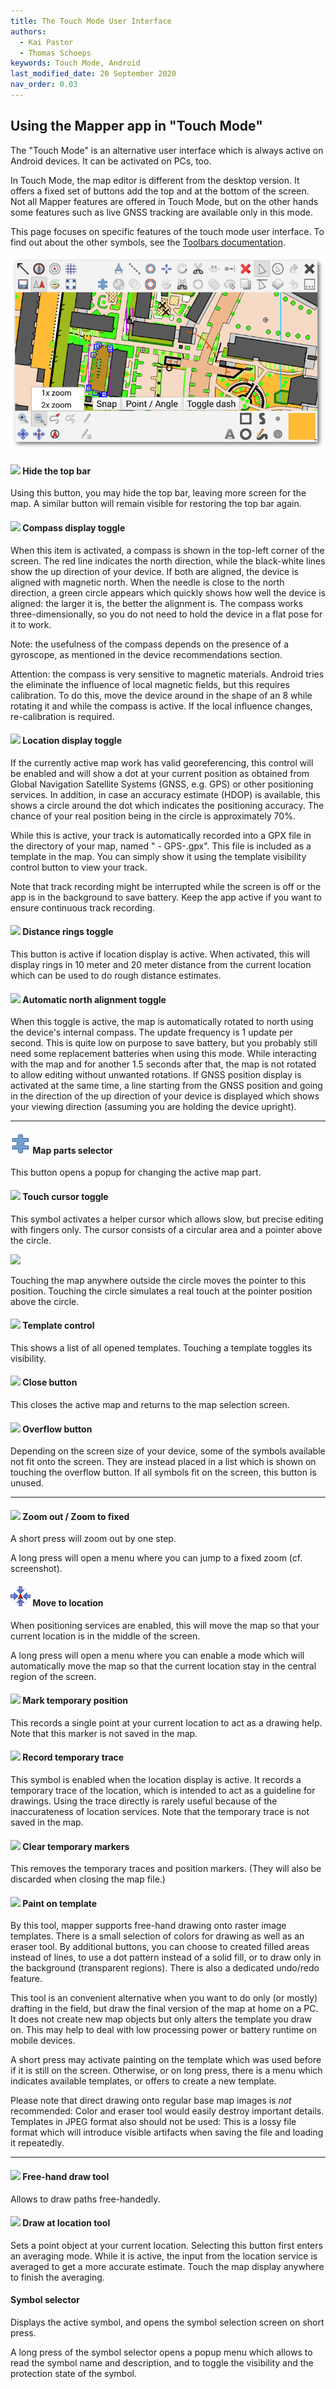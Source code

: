 ```yaml
---
title: The Touch Mode User Interface
authors:
  - Kai Pastor
  - Thomas Schoeps
keywords: Touch Mode, Android
last_modified_date: 20 September 2020
nav_order: 0.03
---
```


## Using the Mapper app in "Touch Mode"

The "Touch Mode" is an alternative user interface which is always active on
Android devices. It can be activated on PCs, too.

In Touch Mode, the map editor is different from the desktop version. It offers
a fixed set of buttons add the top and at the bottom of the screen. Not all
Mapper features are offered in Touch Mode, but on the other hands some features
such as live GNSS tracking are available only in this mode.

This page focuses on specific features of the touch mode user interface.
To find out about the other symbols, see the [Toolbars documentation](toolbars.md).

![ ](images/touch-mode-main-window.png)


#### ![ ](../mapper-images/arrow-thin-upleft.png) Hide the top bar

Using this button, you may hide the top bar, leaving more screen for the map. A similar button will remain visible for restoring the top bar again.


#### ![ ](../mapper-images/compass.png) Compass display toggle

When this item is activated, a compass is shown in the top-left corner of the screen. The red line indicates the north direction, while the black-white lines show the up direction of your device. If both are aligned, the device is aligned with magnetic north. When the needle is close to the north direction, a green circle appears which quickly shows how well the device is aligned: the larger it is, the better the alignment is. The compass works three-dimensionally, so you do not need to hold the device in a flat pose for it to work.

Note: the usefulness of the compass depends on the presence of a gyroscope, as mentioned in the device recommendations section.

Attention: the compass is very sensitive to magnetic materials. Android tries the eliminate the influence of local magnetic fields, but this requires calibration. To do this, move the device around in the shape of an 8 while rotating it and while the compass is active. If the local influence changes, re-calibration is required.


#### ![ ](../mapper-images/tool-gps-display.png) Location display toggle

If the currently active map work has valid georeferencing, this control will be enabled and will show a dot at your current position as obtained from Global Navigation Satellite Systems (GNSS, e.g. GPS) or other positioning services. In addition, in case an accuracy estimate (HDOP) is available, this shows a circle around the dot which indicates the positioning accuracy. The chance of your real position being in the circle is approximately 70%.

While this is active, your track is automatically recorded into a GPX file in the directory of your map, named "<map> - GPS-<YYYY-MM-DD>.gpx". This file is included as a template in the map. You can simply show it using the template visibility control button to view your track.

Note that track recording might be interrupted while the screen is off or the app is in the background to save battery. Keep the app active if you want to ensure continuous track recording.


#### ![ ](../mapper-images/gps-distance-rings.png) Distance rings toggle

This button is active if location display is active. When activated, this will display rings in 10 meter and 20 meter distance from the current location which can be used to do rough distance estimates.


#### ![ ](../mapper-images/rotate-map.png) Automatic north alignment toggle

When this toggle is active, the map is automatically rotated to north using the device's internal compass. The update frequency is 1 update per second. This is quite low on purpose to save battery, but you probably still need some replacement batteries when using this mode. While interacting with the map and for another 1.5 seconds after that, the map is not rotated to allow editing without unwanted rotations. If GNSS position display is activated at the same time, a line starting from the GNSS position and going in the direction of the up direction of your device is displayed which shows your viewing direction (assuming you are holding the device upright).


-----

#### ![ ](../mapper-images/map-parts.png) Map parts selector

This button opens a popup for changing the active map part.


#### ![ ](../mapper-images/tool-touch-cursor.png) Touch cursor toggle

This symbol activates a helper cursor which allows slow, but precise editing with fingers only. The cursor consists of a circular area and a pointer above the circle.

![ ](images/touch_cursor.png)

Touching the map anywhere outside the circle moves the pointer to this position. Touching the circle simulates a real touch at the pointer position above the circle.


#### ![ ](../mapper-images/templates.png) Template control

This shows a list of all opened templates. Touching a template toggles its visibility.


#### ![ ](../mapper-images/close.png) Close button

This closes the active map and returns to the map selection screen.


#### ![ ](../mapper-images/three-dots.png) Overflow button

Depending on the screen size of your device, some of the symbols available not fit onto the screen. They are instead placed in a list which is shown on touching the overflow button. If all symbols fit on the screen, this button is unused.


-----

#### ![ ](../mapper-images/view-zoom-out.png) Zoom out / Zoom to fixed

A short press will zoom out by one step.

A long press will open a menu where you can jump to a fixed zoom (cf. screenshot).


#### ![ ](../mapper-images/move-to-gps.png) Move to location

When positioning services are enabled, this will move the map so that your current location is in the middle of the screen.

A long press will open a menu where you can enable a mode which will automatically
move the map so that the current location stay in the central region of the screen.


#### ![ ](../mapper-images/gps-temporary-point.png) Mark temporary position

This records a single point at your current location to act as a drawing help. Note that this marker is not saved in the map.


#### ![ ](../mapper-images/gps-temporary-path.png) Record temporary trace

This symbol is enabled when the location display is active. It records a temporary trace of the location, which is intended to act as a guideline for drawings. Using the trace directly is rarely useful because of the inaccurateness of location services.
Note that the temporary trace is not saved in the map.


#### ![ ](../mapper-images/gps-temporary-clear.png) Clear temporary markers

This removes the temporary traces and position markers. (They will also be discarded when closing the map file.)


#### ![ ](../mapper-images/pencil.png) Paint on template

By this tool, mapper supports free-hand drawing onto raster image templates.
There is a small selection of colors for drawing as well as an eraser tool.
By additional buttons, you can choose to created filled areas instead of lines,
to use a dot pattern instead of a solid fill, or to draw only in the background
(transparent regions). There is also a dedicated undo/redo feature.

This tool is an convenient alternative when you want to do only (or mostly)
drafting in the field, but draw the final version of the map at home on a PC.
It does not create new map objects but only alters the template you draw on.
This may help to deal with low processing power or battery runtime on mobile
devices.

A short press may activate painting on the template which was used before if
it is still on the screen. Otherwise, or on long press, there is a menu which
indicates available templates, or offers to create a new template.

Please note that direct drawing onto regular base map images is *not* recommended:
Color and eraser tool would easily destroy important details.
Templates in JPEG format also should not be used: This is a lossy file format which
will introduce visible artifacts when saving the file and loading it repeatedly.


-----

#### ![ ](../mapper-images/draw-freehand.png) Free-hand draw tool

Allows to draw paths free-handedly.


#### ![ ](../mapper-images/draw-point-gps.png) Draw at location tool

Sets a point object at your current location. Selecting this button first enters an averaging mode. While it is active, the input from the location service is averaged to get a more accurate estimate. Touch the map display anywhere to finish the averaging.


#### Symbol selector

Displays the active symbol, and opens the symbol selection screen on short press.

A long press of the symbol selector opens a popup menu which allows to read the symbol name and description, and to toggle the visibility and the protection state of the symbol.
